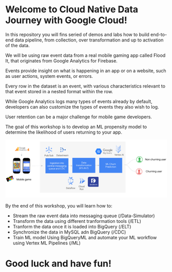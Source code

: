# Welcome to Cloud Native Data Journey with Google Cloud!

In this repository you will fins seried of demos and labs how to build end-to-end data pipeline, from collection, over transformation and up to activation of the data.

We will be using raw event data from a real mobile gaming app called Flood It, that originates from Google Analytics for Firebase.

Events provide insight on what is happening in an app or on a website, such as user actions, system events, or errors. 

Every row in the dataset is an event, with various characteristics relevant to that event stored in a nested format within the row. 

While Google Analytics logs many types of events already by default, developers can also customize the types of events they also wish to log.

User retention can be a major challenge for mobile game developers.

The goal of this workshop is to develop an ML propensity model to determine the likelihood of users returning to your app.

![DJ](./rsc/architecture.png)


By the end of this workshop, you will learn how to:

- Stream the raw event data into messaging queue (/Data-Simulator)
- Transform the data using different tranformation tools (/ETL)
- Tranform the data once it is loaded into BigQuery (/ELT)
- Synchronize the data in MySQL adn BigQuery (/CDC)
- Train ML model Using BigQueryML and automate your ML workflow using Vertex ML Pipelines (/ML)  

# Good luck and have fun! 


